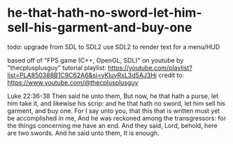 # he-that-hath-no-sword-let-him-sell-his-garment-and-buy-one
todo:
upgrade from SDL to SDL2
use SDL2 to render text for a menu/HUD

based off of "FPS game (C++, OpenGL, SDL)" on youtube by "thecplusplusguy" 
tutorial playlist: https://youtube.com/playlist?list=PLA850388B1C9C62A6&si=vKluvRxL3d5AJ3Hj
credit to: https://www.youtube.com/@thecplusplusguy

Luke 22:36-38
Then said he unto them, But now, he that hath a purse, let him take it, and likewise his scrip: and he that hath no sword, let him sell his garment, and buy one. For I say unto you, that this that is written must yet be accomplished in me, And he was reckoned among the transgressors: for the things concerning me have an end.
And they said, Lord, behold, here are two swords.
And he said unto them, It is enough.
